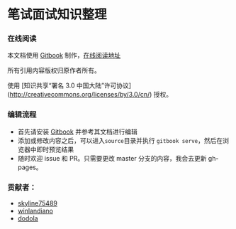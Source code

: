 笔试面试知识整理
=============

### 在线阅读

本文档使用 [Gitbook](https://github.com/GitbookIO/gitbook) 制作，[在线阅读地址](http://hit-alibaba.github.io/interview/index.html)

所有引用内容版权归原作者所有。

使用 [知识共享“署名 3.0 中国大陆”许可协议] (http://creativecommons.org/licenses/by/3.0/cn/) 授权。

### 编辑流程

* 首先请安装 [Gitbook](https://github.com/GitbookIO/gitbook) 并参考其文档进行编辑
* 添加或修改内容之后，可以进入`source`目录并执行 `gitbook serve`，然后在浏览器中即时预览结果
* 随时欢迎 issue 和 PR。只需要更改 master 分支的内容，我会去更新 gh-pages。
 
### 贡献者：

* [skyline75489](https://github.com/skyline75489)
* [winlandiano](https://github.com/winlandiano)
* [dodola](https://github.com/dodola)

